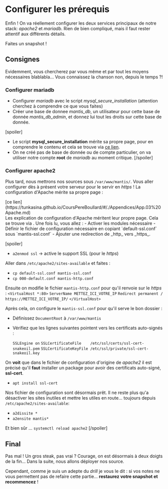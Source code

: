 # Configurer les prérequis
Enfin ! On va réellement configurer les deux services principaux de notre stack: _apache2_ et _mariadb_. Rien de bien compliqué, mais il faut rester attentif aux différents détails.

<div class="astuce">Faites un snapshot !</div>

## Consignes
Evidemment, vous chercherez par vous même et par tout les moyens nécessaires blablabla... Vous connaissez la chanson non, depuis le temps ?!
### Configurer mariadb
 - Configurer _mariadb_ avec le script _mysql_secure_installation_ (attention cherchez à comprendre ce que vous faites)
 - Créer une base de donnee _mantis_db_, un utilisateur pour cette base de donnée _mantis_db_admin_, et donnez lui tout les droits sur cette base de donnée.

[spoiler]
 - Le script **mysql_secure_installation** mérite sa propre page, pour en comprendre le contenu et cela se trouve via [ce lien](https://tunkasina.github.io/CoursPereBoullard/#/./Appendices/App.01%20mysql_secure_installation.md).
 - On ne créé pas de base de donnée ou de compte particulier, on va utiliser notre compte **root** de _mariadb_ au moment critique.
[/spoiler]

### Configurer apache2
Plus tard, nous mettrons nos sources sous `/var/www/mantis/`. Vous aller configurer dès à présent votre serveur pour le servir en _https_ !
La configuration d'Apache mérite sa propre page :
<div class="astuce">
[ce lien](https://tunkasina.github.io/CoursPereBoullard/#/./Appendices/App.03%20Apache.md)
</div>
Les explication de configuration d'Apache méritent leur propre page. Cela se trouve via . Une fois lu, vous allez :
 - Activer les modules nécessaire
 - Définir le fichier de configuration nécessaire en copiant `default-ssl.conf` sous `mantis-ssl.conf`
 - Ajouter une redirection de _http_ vers _https_.

[spoiler]
 - `a2enmod ssl` → active le support SSL (pour le _https_)

Aller dans `/etc/apache2/sites-available` et faites :
 - `cp default-ssl.conf mantis-ssl.conf`
 - `cp 000-default.conf mantis-http.conf`

Ensuite on modifie le fichier `mantis-http.conf` pour qu'il renvoie sur le _https_ : 
	`<VirtualHost *:80>`
	`ServerName METTEZ_ICI_VOTRE_IP`
	`Redirect permanent / https://METTEZ_ICI_VOTRE_IP/`
	`</VirtualHost>`

Après cela, on configure le `mantis-ssl.conf` pour qu'il serve le bon dossier :
 - Définissez `DocumentRoot` à `/var/www/mantis`
 - Vérifiez que les lignes suivantes pointent vers les certificats auto-signés :

	`SSLEngine on`
	`SSLCertificateFile    /etc/ssl/certs/ssl-cert-snakeoil.pem`
	`SSLCertificateKeyFile /etc/ssl/private/ssl-cert-snakeoil.key`

On **voit** que dans le fichier de configuration d'origine de _apache2_ il est précisé qu'il **faut** installer un package pour avoir des certificats auto-signé, **ssl-cert**.
 - `apt install ssl-cert`

Nos fichier de configuration sont désormais prêt. Il ne reste plus qu'a désactiver les sites inutiles et mettre les utiles en route... toujours depuis `/etc/apache2/sites-available`:
 - `a2dissite *`
 - `a2ensite mantis*`

Et bien sûr ... `systemctl reload apache2`
[/spoiler]

## Final
Pas mal ! Un gros steak, pas vrai ? Courage, on est désormais à deux doigts de la fin… Dans la suite, nous allons déployer nos source.

Cependant, comme je suis un adepte du _drill_ je vous le dit : si vos notes ne vous permettent pas de refaire cette partie… **restaurez votre snapshot et recommencez** !